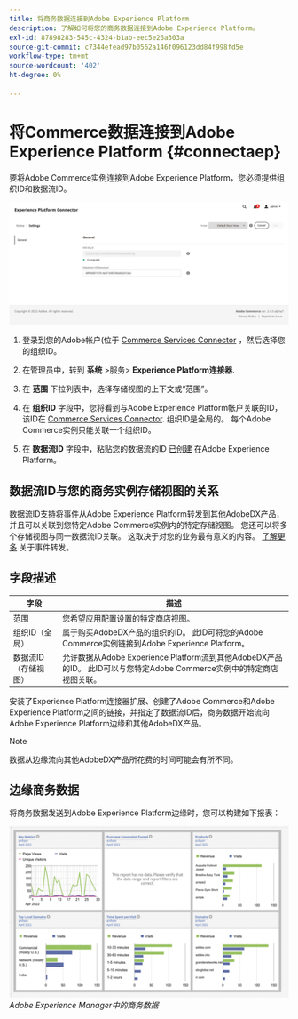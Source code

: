 ```yaml
---
title: 将商务数据连接到Adobe Experience Platform
description: 了解如何将您的商务数据连接到Adobe Experience Platform。
exl-id: 87898283-545c-4324-b1ab-eec5e26a303a
source-git-commit: c7344efead97b0562a146f096123dd84f998fd5e
workflow-type: tm+mt
source-wordcount: '402'
ht-degree: 0%

---
```


# 将Commerce数据连接到Adobe Experience Platform {#connectaep}

要将Adobe Commerce实例连接到Adobe Experience Platform，您必须提供组织ID和数据流ID。

![Experience Platform连接器配置](assets/epc-config.png)

1. 登录到您的Adobe帐户(位于 [Commerce Services Connector](../landing/saas.md#organizationid) ，然后选择您的组织ID。

1. 在管理员中，转到 **系统** >服务> **Experience Platform连接器**.

1. 在 **范围** 下拉列表中，选择存储视图的上下文或“范围”。

1. 在 **组织ID** 字段中，您将看到与Adobe Experience Platform帐户关联的ID，该ID在 [Commerce Services Connector](../landing/saas.md#organizationid). 组织ID是全局的。 每个Adobe Commerce实例只能关联一个组织ID。

1. 在 **数据流ID** 字段中，粘贴您的数据流的ID [已创建](https://experienceleague.adobe.com/docs/experience-platform/edge/datastreams/overview.html) 在Adobe Experience Platform。

## 数据流ID与您的商务实例存储视图的关系

数据流ID支持将事件从Adobe Experience Platform转发到其他AdobeDX产品，并且可以关联到您特定Adobe Commerce实例内的特定存储视图。 您还可以将多个存储视图与同一数据流ID关联。 这取决于对您的业务最有意义的内容。 [了解更多](https://experienceleague.adobe.com/docs/experience-platform/edge/datastreams/overview.html?lang=en#event-forwarding-settings) 关于事件转发。

## 字段描述

| 字段 | 描述 |
|--- |--- |
| 范围 | 您希望应用配置设置的特定商店视图。 |
| 组织ID（全局） | 属于购买AdobeDX产品的组织的ID。 此ID可将您的Adobe Commerce实例链接到Adobe Experience Platform。 |
| 数据流ID（存储视图） | 允许数据从Adobe Experience Platform流到其他AdobeDX产品的ID。 此ID可以与您特定Adobe Commerce实例中的特定商店视图关联。 |

安装了Experience Platform连接器扩展、创建了Adobe Commerce和Adobe Experience Platform之间的链接，并指定了数据流ID后，商务数据开始流向Adobe Experience Platform边缘和其他AdobeDX产品。

>[!NOTE]
>
> 数据从边缘流向其他AdobeDX产品所花费的时间可能会有所不同。

## 边缘商务数据

将商务数据发送到Adobe Experience Platform边缘时，您可以构建如下报表：

![Adobe Experience Manager中的商务数据](assets/aem-data-1.png)
_Adobe Experience Manager中的商务数据_
